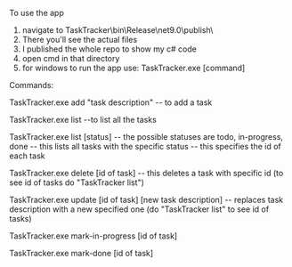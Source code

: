 To use the app
1. navigate to TaskTracker\bin\Release\net9.0\publish\
2. There you'll see the actual files
3. I published the whole repo to show my c# code
4. open cmd in that directory
5. for windows to run the app use: TaskTracker.exe [command]

Commands:
 
 TaskTracker.exe add "task description"
    -- to add a task
    
 TaskTracker.exe list
    --to list all the tasks
    
 TaskTracker.exe list [status]
    -- the possible statuses are todo, in-progress, done
    -- this lists all tasks with the specific status
    -- this specifies the id of each task
    
 TaskTracker.exe delete [id of task]
    -- this deletes a task with specific id (to see id of tasks do "TaskTracker list")
    
 TaskTracker.exe update [id of task] [new task description]
    -- replaces task description with a new specified one (do "TaskTracker list" to see id of tasks)

 TaskTracker.exe mark-in-progress [id of task]

 TaskTracker.exe mark-done [id of task]
